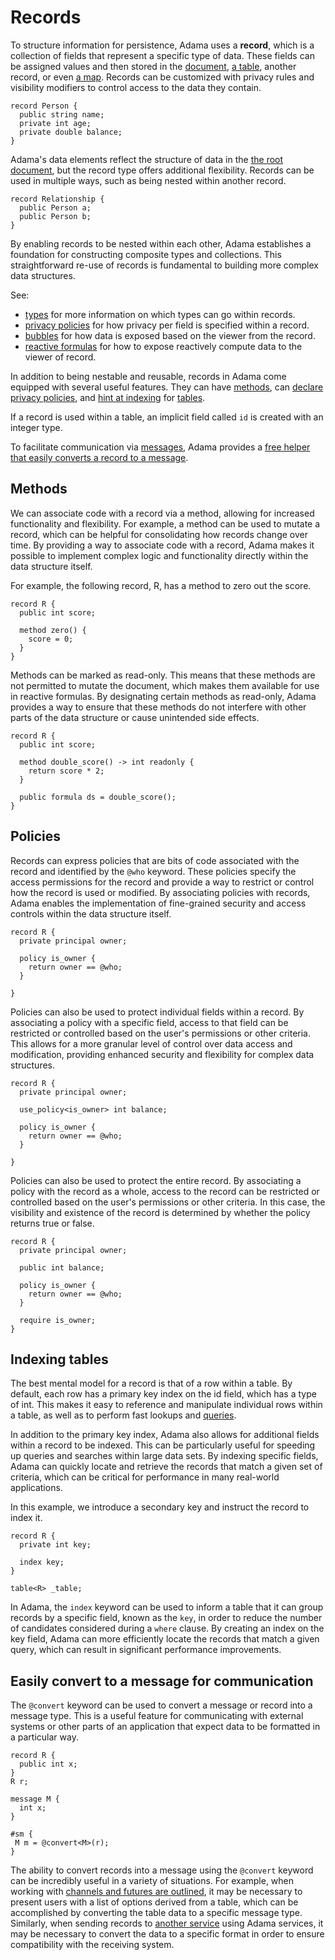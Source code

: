 # Records

To structure information for persistence, Adama uses a **record**, which is a collection of fields that represent a specific type of data.
These fields can be assigned values and then stored in the [document](./document.md), [a table](tables-linq.md), another record, or even [a map](./map-reduce.md).
Records can be customized with privacy rules and visibility modifiers to control access to the data they contain.

```adama
record Person {
  public string name;
  private int age;
  private double balance;
}
```

Adama's data elements reflect the structure of data in the [the root document](./document.md), but the record type offers additional flexibility. Records can be used in multiple ways, such as being nested within another record.

```adama
record Relationship {
  public Person a;
  public Person b;
}
```

By enabling records to be nested within each other, Adama establishes a foundation for constructing composite types and collections.
This straightforward re-use of records is fundamental to building more complex data structures.

See:
* [types](./types.md) for more information on which types can go within records.
* [privacy policies](./privacy-and-bubbles.md) for how privacy per field is specified within a record.
* [bubbles](./privacy-and-bubbles.md) for how data is exposed based on the viewer from the record.
* [reactive formulas](./formulas.md) for how to expose reactively compute data to the viewer of record.

In addition to being nestable and reusable, records in Adama come equipped with several useful features.
They can have [methods](#methods), can [declare privacy policies](#policies), and [hint at indexing](#indexing-tables) for [tables](./tables-linq.md).

If a record is used within a table, an implicit field called ```id``` is created with an integer type.

To facilitate communication via [messages](./messages.md), Adama provides a [free helper that easily converts a record to a message](#easily-convert-to-a-message-for-communication).

## Methods

We can associate code with a record via a method, allowing for increased functionality and flexibility.
For example, a method can be used to mutate a record, which can be helpful for consolidating how records change over time.
By providing a way to associate code with a record, Adama makes it possible to implement complex logic and functionality directly within the data structure itself.

For example, the following record, R, has a method to zero out the score.
```adama
record R {
  public int score;
  
  method zero() {
    score = 0;
  }
}
```

Methods can be marked as read-only.
This means that these methods are not permitted to mutate the document, which makes them available for use in reactive formulas.
By designating certain methods as read-only, Adama provides a way to ensure that these methods do not interfere with other parts of the data structure or cause unintended side effects.

```adama
record R {
  public int score;
  
  method double_score() -> int readonly {
    return score * 2;
  }

  public formula ds = double_score();
}
```

## Policies

Records can express policies that are bits of code associated with the record and identified by the ```@who``` keyword.
These policies specify the access permissions for the record and provide a way to restrict or control how the record is used or modified.
By associating policies with records, Adama enables the implementation of fine-grained security and access controls within the data structure itself.

```adama
record R {
  private principal owner;
  
  policy is_owner {
    return owner == @who;
  }
  
}
```

Policies can also be used to protect individual fields within a record.
By associating a policy with a specific field, access to that field can be restricted or controlled based on the user's permissions or other criteria.
This allows for a more granular level of control over data access and modification, providing enhanced security and flexibility for complex data structures.

```adama
record R {
  private principal owner;
  
  use_policy<is_owner> int balance;
  
  policy is_owner {
    return owner == @who;
  }
  
}
```

Policies can also be used to protect the entire record.
By associating a policy with the record as a whole, access to the record can be restricted or controlled based on the user's permissions or other criteria.
In this case, the visibility and existence of the record is determined by whether the policy returns true or false.

```adama
record R {
  private principal owner;
  
  public int balance;

  policy is_owner {
    return owner == @who;
  }
 
  require is_owner;
}
```

## Indexing tables


The best mental model for a record is that of a row within a table.
By default, each row has a primary key index on the id field, which has a type of int.
This makes it easy to reference and manipulate individual rows within a table, as well as to perform fast lookups and [queries](./tables-linq.md).

In addition to the primary key index, Adama also allows for additional fields within a record to be indexed.
This can be particularly useful for speeding up queries and searches within large data sets.
By indexing specific fields, Adama can quickly locate and retrieve the records that match a given set of criteria, which can be critical for performance in many real-world applications.

In this example, we introduce a secondary key and instruct the record to index it.
```adama
record R {
  private int key;
  
  index key;
}

table<R> _table;
```

In Adama, the ```index``` keyword can be used to inform a table that it can group records by a specific field, known as the ```key```, in order to reduce the number of candidates considered during a ```where``` clause.
By creating an index on the key field, Adama can more efficiently locate the records that match a given query, which can result in significant performance improvements.

## Easily convert to a message for communication

The ```@convert``` keyword can be used to convert a message or record into a message type.
This is a useful feature for communicating with external systems or other parts of an application that expect data to be formatted in a particular way.

```adama
record R {
  public int x;
}
R r;

message M {
  int x;
}

#sm {
 M m = @convert<M>(r);
}
```

The ability to convert records into a message using the ```@convert``` keyword can be incredibly useful in a variety of situations.
For example, when working with [channels and futures are outlined](./async.md), it may be necessary to present users with a list of options derived from a table, which can be accomplished by converting the table data to a specific message type.
Similarly, when sending records to [another service](./services.md) using Adama services, it may be necessary to convert the data to a specific format in order to ensure compatibility with the receiving system.
